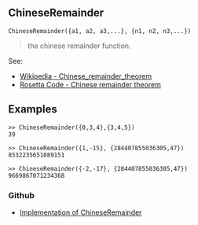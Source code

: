 ## ChineseRemainder

```
ChineseRemainder({a1, a2, a3,...}, {n1, n2, n3,...})
```

>  the chinese remainder function.

See:  
* [Wikipedia - Chinese_remainder_theorem](https://en.wikipedia.org/wiki/Chinese_remainder_theorem)
* [Rosetta Code - Chinese remainder theorem](https://rosettacode.org/wiki/Chinese_remainder_theorem)

## Examples

```
>> ChineseRemainder({0,3,4},{3,4,5})
39  

>> ChineseRemainder({1,-15}, {284407855036305,47})
8532235651089151

>> ChineseRemainder({-2,-17}, {284407855036305,47})
9669867071234368
```

### Github

* [Implementation of ChineseRemainder](https://github.com/axkr/symja_android_library/blob/master/symja_android_library/matheclipse-core/src/main/java/org/matheclipse/core/builtin/NumberTheory.java#L660) 
